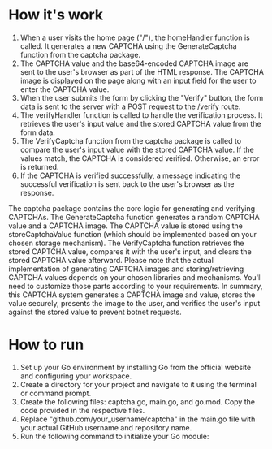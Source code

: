 # How it's work
1. When a user visits the home page ("/"), the homeHandler function is called. It generates a new CAPTCHA using the GenerateCaptcha function from the captcha package.
2. The CAPTCHA value and the base64-encoded CAPTCHA image are sent to the user's browser as part of the HTML response. The CAPTCHA image is displayed on the page along with an input field for the user to enter the CAPTCHA value.
3. When the user submits the form by clicking the "Verify" button, the form data is sent to the server with a POST request to the /verify route.
4. The verifyHandler function is called to handle the verification process. It retrieves the user's input value and the stored CAPTCHA value from the form data.
5. The VerifyCaptcha function from the captcha package is called to compare the user's input value with the stored CAPTCHA value. If the values match, the CAPTCHA is considered verified. Otherwise, an error is returned.
6. If the CAPTCHA is verified successfully, a message indicating the successful verification is sent back to the user's browser as the response.
   
The captcha package contains the core logic for generating and verifying CAPTCHAs. The GenerateCaptcha function generates a random CAPTCHA value and a CAPTCHA image. The CAPTCHA value is stored using the storeCaptchaValue function (which should be implemented based on your chosen storage mechanism). The VerifyCaptcha function retrieves the stored CAPTCHA value, compares it with the user's input, and clears the stored CAPTCHA value afterward.
Please note that the actual implementation of generating CAPTCHA images and storing/retrieving CAPTCHA values depends on your chosen libraries and mechanisms. You'll need to customize those parts according to your requirements.
In summary, this CAPTCHA system generates a CAPTCHA image and value, stores the value securely, presents the image to the user, and verifies the user's input against the stored value to prevent botnet requests.

# How to run
1. Set up your Go environment by installing Go from the official website and configuring your workspace.
2. Create a directory for your project and navigate to it using the terminal or command prompt.
3. Create the following files: captcha.go, main.go, and go.mod. Copy the code provided in the respective files.
4. Replace "github.com/your_username/captcha" in the main.go file with your actual GitHub username and repository name.
5. Run the following command to initialize your Go module:
